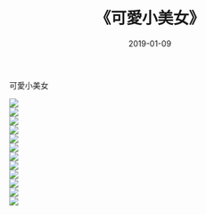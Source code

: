 ﻿---
layout: post
title:  《可愛小美女》
date:   2019-01-09
img: http://img.660000.xyz/Sharelink/性感/2019/可愛小美女/000.jpg
categories: [美女, 清纯, 唯美]
---

可愛小美女

  ![](http://img.660000.xyz/Sharelink/性感/2019/可愛小美女/001.jpg) <br> ![](http://img.660000.xyz/Sharelink/性感/2019/可愛小美女/002.jpg) <br> ![](http://img.660000.xyz/Sharelink/性感/2019/可愛小美女/003.jpg) <br> ![](http://img.660000.xyz/Sharelink/性感/2019/可愛小美女/004.jpg) <br> ![](http://img.660000.xyz/Sharelink/性感/2019/可愛小美女/005.jpg) <br> ![](http://img.660000.xyz/Sharelink/性感/2019/可愛小美女/006.jpg) <br> ![](http://img.660000.xyz/Sharelink/性感/2019/可愛小美女/007.jpg) <br> ![](http://img.660000.xyz/Sharelink/性感/2019/可愛小美女/008.jpg) <br> ![](http://img.660000.xyz/Sharelink/性感/2019/可愛小美女/009.jpg) <br> ![](http://img.660000.xyz/Sharelink/性感/2019/可愛小美女/010.jpg) <br> ![](http://img.660000.xyz/Sharelink/性感/2019/可愛小美女/011.jpg) <br> ![](http://img.660000.xyz/Sharelink/性感/2019/可愛小美女/012.jpg) <br>